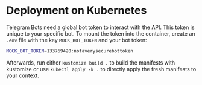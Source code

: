 # Deployment on Kubernetes

Telegram Bots need a global bot token to interact with the API. This token is unique to your specific bot.
To mount the token into the container, create an `.env` file with the key `MOCK_BOT_TOKEN` and your bot token:

```bash
MOCK_BOT_TOKEN=133769420:notaverysecurebottoken
```

Afterwards, run either `kustomize build .` to build the manifests with kustomize or use `kubectl apply -k .` to directly apply the fresh manifests to your context.
